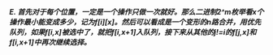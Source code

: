 ***E. 首先对于每个位置，一定是一个操作只做一次就好。那么二进制2^m枚举看x个操作最小能变成多少，记为f[i][x]。然后可以看成是一个变形的n路合并，用优先队列，如果f[i,x]被选中了，就把f[i,x+1]入队列，接下来从其他的j!=i的f[j,x]和f[i,x+1]中再次继续选择。***
